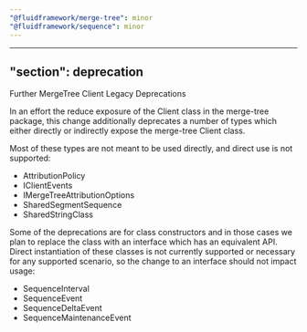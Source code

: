 ```yaml
---
"@fluidframework/merge-tree": minor
"@fluidframework/sequence": minor
---
```

---
"section": deprecation
---

Further MergeTree Client Legacy Deprecations

In an effort the reduce exposure of the Client class in the merge-tree package, this change additionally deprecates a number of types which either directly or indirectly expose the merge-tree Client class.

Most of these types are not meant to be used directly, and direct use is not supported:
 - AttributionPolicy
 - IClientEvents
 - IMergeTreeAttributionOptions
 - SharedSegmentSequence
 - SharedStringClass

Some of the deprecations are for class constructors and in those cases we plan to replace the class with an interface which has an equivalent API. Direct instantiation of these classes is not currently supported or necessary for any supported scenario, so the change to an interface should not impact usage:
- SequenceInterval
- SequenceEvent
- SequenceDeltaEvent
- SequenceMaintenanceEvent
